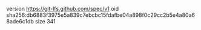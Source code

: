 version https://git-lfs.github.com/spec/v1
oid sha256:db6883f3975e5a839c7ebcbc15fdafbe04a898f0c29cc2b5e4a80a68ade6c1db
size 341
